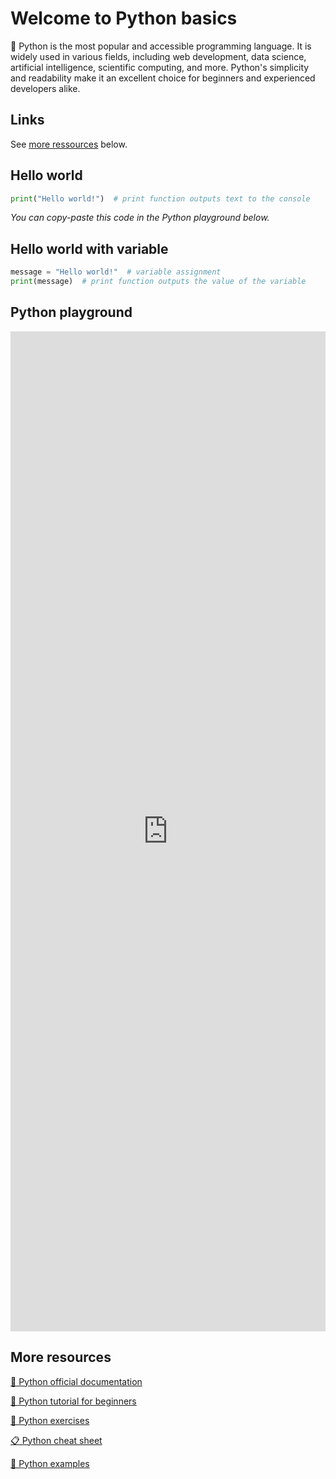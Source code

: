 # Welcome to Python basics

🐍 Python is the most popular and accessible programming language. 
It is widely used in various fields, including web development, data science, 
artificial intelligence, scientific computing, and more. 
Python's simplicity and readability make it an excellent choice for beginners and 
experienced developers alike.

## Links
See [more ressources](#More-resources) below.


## Hello world
```python
print("Hello world!")  # print function outputs text to the console
```
_You can copy-paste this code in the Python playground below._

## Hello world with variable
```python
message = "Hello world!"  # variable assignment
print(message)  # print function outputs the value of the variable
```


## Python playground
<iframe src="https://www.onlineide.pro/playground/python?utm_source=online-python&utm_medium=navbar&utm_campaign=onlineidepro" width="100%" height="1600" loading="lazy" allowfullscreen="allowfullscreen" style="border:none;"> </iframe> 


## More resources

[🐍 Python official documentation](https://docs.python.org/3/)

[📓 Python tutorial for beginners](https://www.w3schools.com/python/)

[📓 Python exercises](https://www.w3schools.com/python/python_exercises.asp)

[📋 Python cheat sheet](https://www.pythoncheatsheet.org/)

[🧐 Python examples](https://www.programiz.com/python-programming/examples)
